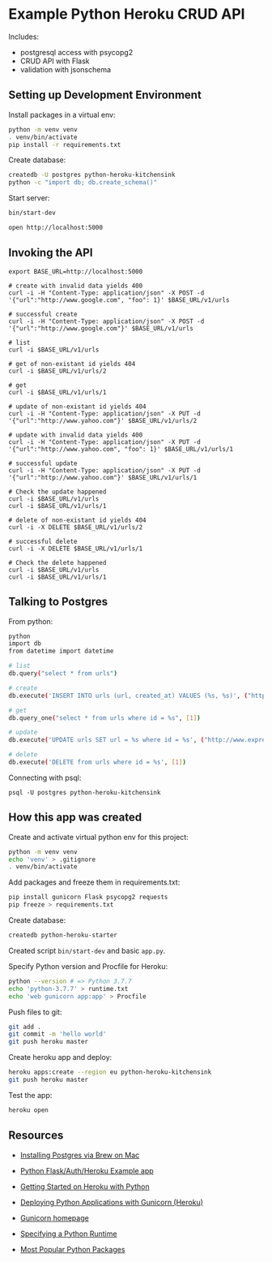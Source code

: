 # Example Python Heroku CRUD API

Includes:

* postgresql access with psycopg2
* CRUD API with Flask
* validation with jsonschema

## Setting up Development Environment

Install packages in a virtual env:

```sh
python -m venv venv
. venv/bin/activate
pip install -r requirements.txt
```

Create database:

```sh
createdb -U postgres python-heroku-kitchensink
python -c "import db; db.create_schema()"
```

Start server:

```sh
bin/start-dev

open http://localhost:5000
```

## Invoking the API

```
export BASE_URL=http://localhost:5000

# create with invalid data yields 400
curl -i -H "Content-Type: application/json" -X POST -d '{"url":"http://www.google.com", "foo": 1}' $BASE_URL/v1/urls

# successful create
curl -i -H "Content-Type: application/json" -X POST -d '{"url":"http://www.google.com"}' $BASE_URL/v1/urls

# list
curl -i $BASE_URL/v1/urls

# get of non-existant id yields 404
curl -i $BASE_URL/v1/urls/2

# get
curl -i $BASE_URL/v1/urls/1

# update of non-existant id yields 404
curl -i -H "Content-Type: application/json" -X PUT -d '{"url":"http://www.yahoo.com"}' $BASE_URL/v1/urls/2

# update with invalid data yields 400
curl -i -H "Content-Type: application/json" -X PUT -d '{"url":"http://www.yahoo.com", "foo": 1}' $BASE_URL/v1/urls/1

# successful update
curl -i -H "Content-Type: application/json" -X PUT -d '{"url":"http://www.yahoo.com"}' $BASE_URL/v1/urls/1

# Check the update happened
curl -i $BASE_URL/v1/urls
curl -i $BASE_URL/v1/urls/1

# delete of non-existant id yields 404
curl -i -X DELETE $BASE_URL/v1/urls/2

# successful delete
curl -i -X DELETE $BASE_URL/v1/urls/1

# Check the delete happened
curl -i $BASE_URL/v1/urls
curl -i $BASE_URL/v1/urls/1
```

## Talking to Postgres

From python:

```sh
python
import db
from datetime import datetime

# list
db.query("select * from urls")

# create
db.execute('INSERT INTO urls (url, created_at) VALUES (%s, %s)', ("http://www.aftonbladet.se", datetime.now()))

# get
db.query_one("select * from urls where id = %s", [1])

# update
db.execute('UPDATE urls SET url = %s where id = %s', ("http://www.expressen.se", 1))

# delete
db.execute('DELETE from urls where id = %s', [1])
```

Connecting with psql:

```
psql -U postgres python-heroku-kitchensink
```

## How this app was created

Create and activate virtual python env for this project:

```sh
python -m venv venv
echo 'venv' > .gitignore
. venv/bin/activate
```

Add packages and freeze them in requirements.txt:

```sh
pip install gunicorn Flask psycopg2 requests
pip freeze > requirements.txt
```

Create database:

```sh
createdb python-heroku-starter
```

Created script `bin/start-dev` and basic `app.py`.

Specify Python version and Procfile for Heroku:

```sh
python --version # => Python 3.7.7
echo 'python-3.7.7' > runtime.txt
echo 'web gunicorn app:app' > Procfile
```

Push files to git:

```sh
git add .
git commit -m 'hello world'
git push heroku master
```

Create heroku app and deploy:

```sh
heroku apps:create --region eu python-heroku-kitchensink
git push heroku master
```

Test the app:

```sh
heroku open
```

## Resources

* [Installing Postgres via Brew on Mac](https://gist.github.com/ibraheem4/ce5ccd3e4d7a65589ce84f2a3b7c23a3)

* [Python Flask/Auth/Heroku Example app](https://github.com/peter/api-auth-examples/tree/master/flask)

* [Getting Started on Heroku with Python](https://devcenter.heroku.com/articles/getting-started-with-python?singlepage=true)
* [Deploying Python Applications with Gunicorn (Heroku)](https://devcenter.heroku.com/articles/python-gunicorn)
* [Gunicorn homepage](https://gunicorn.org)
* [Specifying a Python Runtime](https://devcenter.heroku.com/articles/python-runtimes)
* [Most Popular Python Packages](https://pypistats.org/top)
